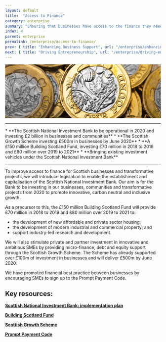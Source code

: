 ```yaml
---
layout: default
title:  "Access to Finance"
category: enterprise
summary: "Ensuring that businesses have access to the finance they need to grow."
index: 4
parent: enterprise
permalink: /enterprise/access-to-finance/
prev: { title: "Enhancing Business Support", url: "/enterprise/enhancing-business-support/" }
next: { title: "Driving Entrepreneurship", url: "/enterprise/driving-entrepreneurship/" }
---
```


![Pound coins](/assets/images/pageimages/enterprise3.jpg)
<br>
<hr>
* **The Scottish National Investment Bank to be operational in 2020 and investing £2 billion in businesses and communities**
* **The Scottish Growth Scheme investing £500m in businesses by June 2020**
* **A £150 million Building Scotland Fund, investing £70 million in 2018 to 2019 and £80 million over 2019 to 2021**
* **Bringing existing investment vehicles under the Scottish National Investment Bank**

<hr>

To improve access to finance for Scottish businesses and transformative projects, we will introduce legislation to enable the establishment and capitalisation of the Scottish National Investment Bank. Our aim is for the Bank to be investing in our businesses, communities and transformative projects from 2020 to promote innovative, carbon neutral and inclusive growth.  

As a precursor to this, the £150 million Building Scotland Fund will provide £70 million in 2018 to 2019 and £80 million over 2019 to 2021 to:
* the development of new affordable and private sector housing;
* the development of modern industrial and commercial property; and
* support industry-led research and development.

We will also stimulate private and partner investment in innovative and ambitious SMEs by providing micro-finance, debt and equity support through the Scottish Growth Scheme. The Scheme has already supported over £100m of investment in businesses and will deliver £500m by June 2020.  

We have promoted financial best practice between businesses by encouraging SMEs to sign up to the Prompt Payment Code.


## Key resources: 

**[Scottish National Investment Bank: implementation plan](https://beta.gov.scot/publications/scottish-national-investment-bank-implementation-plan/)**

**[Building Scotland Fund](https://www.mygov.scot/building-scotland-fund/)**

**[Scottish Growth Scheme](https://www.mygov.scot/scottish-growth-scheme/)**

**[Prompt Payment Code](http://www.promptpaymentcode.org.uk/)**
 
